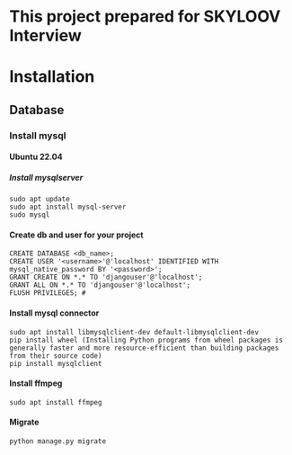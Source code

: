 # This project prepared for SKYLOOV Interview

# Installation
## Database
### Install mysql
#### Ubuntu 22.04
##### Install mysqlserver
```
sudo apt update
sudo apt install mysql-server
sudo mysql
```
#### Create db and user for your project
```
CREATE DATABASE <db_name>;
CREATE USER '<username>'@'localhost' IDENTIFIED WITH mysql_native_password BY '<password>';
GRANT CREATE ON *.* TO 'djangouser'@'localhost';
GRANT ALL ON *.* TO 'djangouser'@'localhost';
FLUSH PRIVILEGES; #
```
#### Install mysql connector
```
sudo apt install libmysqlclient-dev default-libmysqlclient-dev
pip install wheel (Installing Python programs from wheel packages is generally faster and more resource-efficient than building packages from their source code)
pip install mysqlclient
```

#### Install ffmpeg
```commandline
sudo apt install ffmpeg
```

#### Migrate
```
python manage.py migrate
```

